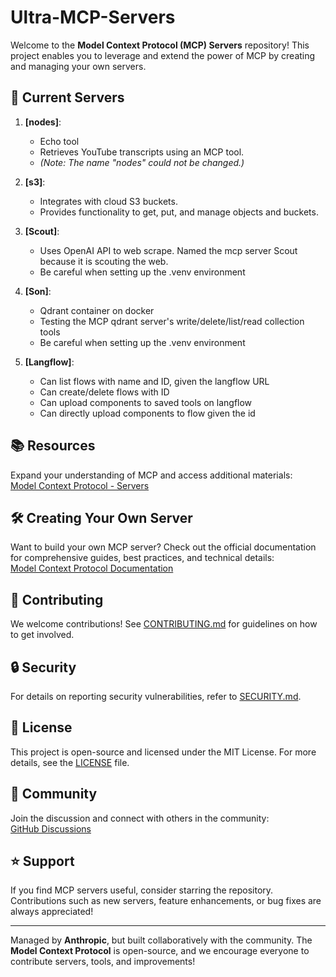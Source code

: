 # Ultra-MCP-Servers

Welcome to the **Model Context Protocol (MCP) Servers** repository! This project enables you to leverage and extend the power of MCP by creating and managing your own servers.

## 🚀 Current Servers

1. **[nodes]**: 
   - Echo tool
   - Retrieves YouTube transcripts using an MCP tool.
   - *(Note: The name "nodes" could not be changed.)*

2. **[s3]**: 
   - Integrates with cloud S3 buckets.
   - Provides functionality to get, put, and manage objects and buckets.

3. **[Scout]**: 
   - Uses OpenAI API to web scrape. Named the mcp server Scout because it is scouting the web.
   - Be careful when setting up the .venv environment

4. **[Son]**: 
   - Qdrant container on docker 
   - Testing the MCP qdrant server's write/delete/list/read collection tools
   - Be careful when setting up the .venv environment

4. **[Langflow]**: 
   - Can list flows with name and ID, given the langflow URL
   - Can create/delete flows with ID
   - Can upload components to saved tools on langflow
   - Can directly upload components to flow given the id
   
## 📚 Resources

Expand your understanding of MCP and access additional materials:  
[Model Context Protocol - Servers](https://github.com/modelcontextprotocol/servers/tree/main)

## 🛠️ Creating Your Own Server

Want to build your own MCP server? Check out the official documentation for comprehensive guides, best practices, and technical details:  
[Model Context Protocol Documentation](https://modelcontextprotocol.io/introduction)

## 🤝 Contributing

We welcome contributions! See [CONTRIBUTING.md](CONTRIBUTING.md) for guidelines on how to get involved.

## 🔒 Security

For details on reporting security vulnerabilities, refer to [SECURITY.md](SECURITY.md).

## 📜 License

This project is open-source and licensed under the MIT License. For more details, see the [LICENSE](LICENSE) file.

## 💬 Community

Join the discussion and connect with others in the community:  
[GitHub Discussions](https://github.com/orgs/modelcontextprotocol/discussions)

## ⭐ Support

If you find MCP servers useful, consider starring the repository. Contributions such as new servers, feature enhancements, or bug fixes are always appreciated!

---

Managed by **Anthropic**, but built collaboratively with the community. The **Model Context Protocol** is open-source, and we encourage everyone to contribute servers, tools, and improvements!
